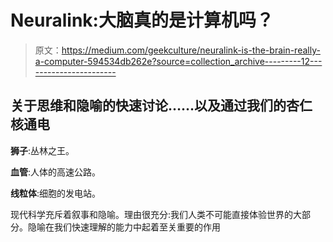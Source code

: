 # Neuralink:大脑真的是计算机吗？

> 原文：<https://medium.com/geekculture/neuralink-is-the-brain-really-a-computer-594534db262e?source=collection_archive---------12----------------------->

## 关于思维和隐喻的快速讨论……以及通过我们的杏仁核通电

**狮子**:丛林之王。

**血管**:人体的高速公路。

**线粒体**:细胞的发电站。

现代科学充斥着叙事和隐喻。理由很充分:我们人类不可能直接体验世界的大部分。隐喻在我们快速理解的能力中起着至关重要的作用